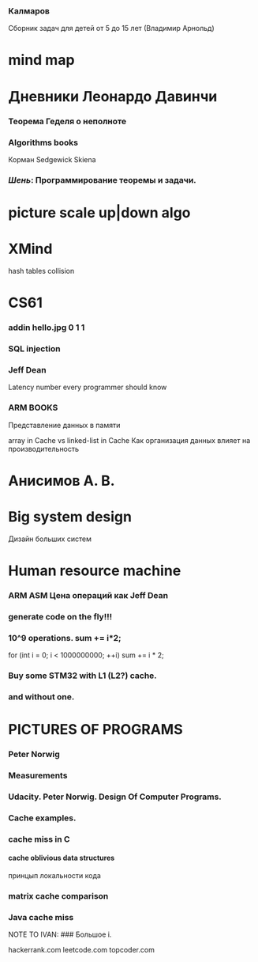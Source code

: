 ### Калмаров
Сборник задач для детей от 5 до 15 лет
(Владимир Арнольд)

# mind map

# Дневники Леонардо Давинчи



### Теорема Геделя о неполноте

### Algorithms books
Корман
Sedgewick
Skiena

### *Шень*: Программирование теоремы и задачи.

# picture scale up|down algo

# XMind

hash tables collision

# CS61

### addin hello.jpg 0 1 1


### SQL injection

### Jeff Dean
Latency number every programmer should know

### ARM BOOKS

Представление данных в памяти

array in Cache vs linked-list in Cache
Как организация данных влияет на производительность


# Анисимов А. В.


# Big system design
Дизайн больших систем

# Human resource machine


### ARM ASM Цена операций как Jeff Dean

### generate code on the fly!!!


### 10^9 operations. sum += i*2;

for (int i = 0; i < 1000000000; ++i)
    sum += i * 2;

### Buy some STM32 with L1 (L2?) cache.
### and without one.


# PICTURES OF PROGRAMS

### Peter Norwig
### Measurements
### Udacity. Peter Norwig. Design Of Computer Programs.
###

### Cache examples.
### cache miss in  C

#### cache oblivious data structures

принцып локальности кода

### matrix cache comparison

### Java cache miss


NOTE TO IVAN: ### Большое i.

hackerrank.com
leetcode.com
topcoder.com
